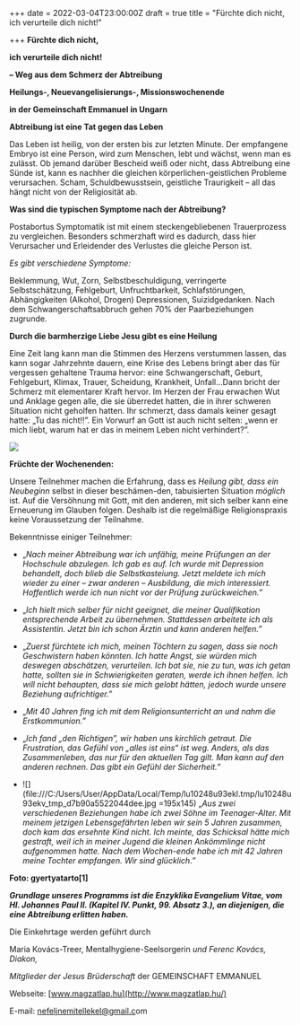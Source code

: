 +++
date = 2022-03-04T23:00:00Z
draft = true
title = "Fürchte dich nicht, ich verurteile dich nicht!"

+++
**Fürchte dich nicht,**

**ich verurteile dich nicht!**

**– Weg aus dem Schmerz der Abtreibung**

**Heilungs-, Neuevangelisierungs-, Missionswochenende**

**in der Gemeinschaft Emmanuel in Ungarn**

**Abtreibung ist eine Tat gegen das Leben**

Das Leben ist heilig, von der ersten bis zur letzten Minute. Der empfangene Embryo ist eine Person, wird zum Menschen, lebt und wächst, wenn man es zulässt. Ob jemand darüber Bescheid weiß oder nicht, dass Abtreibung eine Sünde ist, kann es nachher die gleichen körperlichen-geistlichen Probleme verursachen. Scham, Schuldbewusstsein, geistliche Traurigkeit – all das hängt nicht von der Religiosität ab.

**Was sind die typischen Symptome nach der Abtreibung?**

Postabortus Symptomatik ist mit einem steckengebliebenen Trauerprozess zu vergleichen. Besonders schmerzhaft wird es dadurch, dass hier Verursacher und Erleidender des Verlustes die gleiche Person ist.

_Es gibt verschiedene Symptome:_

Beklemmung, Wut, Zorn, Selbstbeschuldigung, verringerte Selbstschätzung, Fehlgeburt, Unfruchtbarkeit, Schlafstörungen, Abhängigkeiten (Alkohol, Drogen) Depressionen, Suizidgedanken. Nach dem Schwangerschaftsabbruch gehen 70% der Paarbeziehungen zugrunde.

**Durch die barmherzige Liebe Jesu gibt es eine Heilung**

Eine Zeit lang kann man die Stimmen des Herzens verstummen lassen, das kann sogar Jahrzehnte dauern, eine Krise des Lebens bringt aber das für vergessen gehaltene Trauma hervor: eine Schwangerschaft, Geburt, Fehlgeburt, Klimax, Trauer, Scheidung, Krankheit, Unfall…Dann bricht der Schmerz mit elementarer Kraft hervor. Im Herzen der Frau erwachen Wut und Anklage gegen alle, die sie überredet hatten, die in ihrer schweren Situation nicht geholfen hatten. Ihr schmerzt, dass damals keiner gesagt hatte: „Tu das nicht!!”. Ein Vorwurf an Gott ist auch nicht selten: „wenn er mich liebt, warum hat er das in meinem Leben nicht verhindert?”.

![](/uploads/repedt-uveg.jpg)

**Früchte der Wochenenden:**

Unsere Teilnehmer machen die Erfahrung, dass es _Heilung gibt, dass ein Neubeginn_ selbst in dieser beschämen-den, tabuisierten Situation _möglich_ ist. Auf die Versöhnung mit Gott, mit den anderen, mit sich selber kann eine Erneuerung im Glauben folgen. Deshalb ist die regelmäßige Religionspraxis keine Voraussetzung der Teilnahme.

Bekenntnisse einiger Teilnehmer:

* „_Nach meiner Abtreibung war ich unfähig, meine Prüfungen an der Hochschule abzulegen. Ich gab es auf. Ich wurde mit Depression behandelt, doch blieb die Selbstkasteiung. Jetzt meldete ich mich wieder zu einer – zwar anderen – Ausbildung, die mich interessiert. Hoffentlich werde ich nun nicht vor der Prüfung zurückweichen.”_
* „_Ich hielt mich selber für nicht geeignet, die meiner Qualifikation entsprechende Arbeit zu übernehmen. Stattdessen arbeitete ich als Assistentin. Jetzt bin ich schon Ärztin und kann anderen helfen.”_


* „_Zuerst fürchtete ich mich, meinen Töchtern zu sagen, dass sie noch Geschwistern haben könnten. Ich hatte Angst, sie würden mich deswegen abschätzen, verurteilen. Ich bat sie, nie zu tun, was ich getan hatte, sollten sie in Schwierigkeiten geraten, werde ich ihnen helfen. Ich will nicht behaupten, dass sie mich gelobt hätten, jedoch wurde unsere Beziehung aufrichtiger.”_
* „_Mit 40 Jahren fing ich mit dem Religionsunterricht an und nahm die Erstkommunion.”_
* „_Ich fand „den Richtigen”, wir haben uns kirchlich getraut. Die Frustration, das Gefühl von „alles ist eins“ ist weg. Anders, als das Zusammenleben, das nur für den aktuellen Tag gilt. Man kann auf den anderen rechnen. Das gibt ein Gefühl der Sicherheit.”_
* ![](file:///C:/Users/User/AppData/Local/Temp/lu10248u93ekl.tmp/lu10248u93ekv_tmp_d7b90a5522044dee.jpg =195x145) „_Aus zwei verschiedenen Beziehungen habe ich zwei Söhne im Teenager-Alter. Mit meinem jetzigen Lebensgefährten leben wir sein 5 Jahren zusammen, doch kam das ersehnte Kind nicht. Ich meinte, das Schicksal hätte mich gestraft, weil ich in meiner Jugend die kleinen Ankömmlinge nicht aufgenommen hatte. Nach dem Wochen-ende habe ich mit 42 Jahren meine Tochter empfangen. Wir sind glücklich.”_

**Foto: gyertyatarto\[1\]**

**_Grundlage unseres Programms ist die Enzyklika Evangelium Vitae, vom Hl. Johannes Paul II. (Kapitel IV. Punkt, 99. Absatz 3.), an diejenigen, die eine Abtreibung erlitten haben._**

Die Einkehrtage werden geführt durch

Maria Kovács-Treer, Mentalhygiene-Seelsorgerin _und Ferenc Kovács, Diakon,_

_Mitglieder der Jesus Brüderschaft_ der GEMEINSCHAFT EMMANUEL

Webseite: [www.magzatlap.hu](http://www.magzatlap.hu/)

E-mail: [nefeljnemitellekel@gmail.c](mailto:nefeljnemitellekel@gmail.com)om
